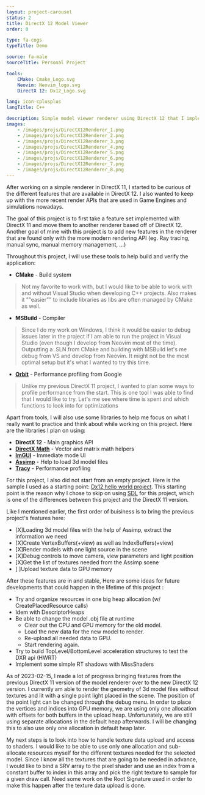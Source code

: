 ```yaml
---
layout: project-carousel
status: 2
title: DirectX 12 Model Viewer
order: 0

type: fa-cogs
typeTitle: Demo

source: fa-male
sourceTitle: Personal Project

tools:
    CMake: Cmake_Logo.svg
    Neovim: Neovim_logo.svg
    DirectX 12: Dx12_Logo.svg

lang: icon-cplusplus
langTitle: C++

description: Simple model viewer renderer using DirectX 12 that I implemented in order to get familiar with more modern rendering APIs used in game engines and to run simulations. My goals were to re-implement my simple DirectX 11 model viewer with a newer version of the API as well as adding some DirectX 12 specific features afterwards.
images:
    - /images/projs/DirectX12Renderer_1.png
    - /images/projs/DirectX12Renderer_2.png
    - /images/projs/DirectX12Renderer_3.png
    - /images/projs/DirectX12Renderer_4.png
    - /images/projs/DirectX12Renderer_5.png
    - /images/projs/DirectX12Renderer_6.png
    - /images/projs/DirectX12Renderer_7.png
    - /images/projs/DirectX12Renderer_8.png
---
```


After working on a simple renderer in DirectX 11, I started to be curious of the different features that are available in DirectX 12. I also wanted to keep up with the more recent render APIs that are used in Game Engines and simulations nowadays.

The goal of this project is to first take a feature set implemented with DirectX 11 and move them to another renderer based off of DirectX 12. Another goal of mine with this project is to add new features in the renderer that are found only with the more modern rendering API (eg. Ray tracing, manual sync, manual memory management, ...)

Throughout this project, I will use these tools to help build and verify the application:
* **CMake** - Build system
> Not my favorite to work with, but I would like to be able to work with and without Visual Studio when developing C++ projects. Also makes it ""easier"" to include libraries as libs are often managed by CMake as well.
* **MSBuild** - Compiler
> Since I do my work on Windows, I think it would be easier to debug issues later in the project if I am able to run the project in Visual Studio (even though I develop from Neovim most of the time). Outputting a .SLN from CMake and building with MSBuild let's me debug from VS and develop from Neovim. It might not be the most optimal setup but it's what I wanted to try this time.
* **[Orbit](https://github.com/google/orbit)** - Performance profiling from Google
> Unlike my previous DirectX 11 project, I wanted to plan some ways to profile performance from the start. This is one tool I was able to find that I would like to try. Let's me see where time is spent and which functions to look into for optimizations

Apart from tools, I will also use some libraries to help me focus on what I really want to practice and think about while working on this project. Here are the libraries I plan on using:
* **DirectX 12** - Main graphics API
* **[DirectX Math](https://github.com/microsoft/DirectXMath)** - Vector and matrix math helpers
* **[ImGUI](https://github.com/ocornut/imgui)** - Immediate mode UI
* **[Assimp](https://github.com/assimp/assimp)** - Help to load 3d model files
* **[Tracy](https://github.com/wolfpld/tracy)** - Performance profiling

For this project, I also did not start from an empty project. Here is the sample I used as a starting point: [Dx12 hello world project](https://gpuopen.com/learn/hellod3d12-directx-12-sdk-sample/). This starting point is the reason why I chose to skip on using [SDL](https://github.com/libsdl-org/SDL) for this project, which is one of the differences between this project and the DirectX 11 version.

Like I mentioned earlier, the first order of buisiness is to bring the previous project's features here:

* [X]Loading 3d model files with the help of Assimp, extract the information we need
* [X]Create VertexBuffers(+view) as well as IndexBuffers(+view)
* [X]Render models with one light source in the scene
* [X]Debug controls to move camera, view parameters and light position
* [X]Get the list of textures needed from the Assimp scene
* [ ]Upload texture data to GPU memory

After these features are in and stable, Here are some ideas for future developments that could happen in the lifetime of this project :

* Try and organize resources in one big heap allocation (w/ CreatePlacedResource calls)
* Idem with DescriptorHeaps
* Be able to change the model .obj file at runtime
    * Clear out the CPU and GPU memory for the old model.
    * Load the new data for the new model to render.
    * Re-upload all needed data to GPU.
    * Start rendering again.
* Try to build TopLevel/BottomLevel acceleration structures to test the DXR api (HWRT)
* Implement some simple RT shadows with MissShaders

As of 2023-02-15, I made a lot of progress bringing features from the previous DirectX 11 version of the model renderer over to the new DirectX 12 version. I currently am able to render the geometry of 3d model files without textures and lit with a single point light placed in the scene. The position of the point light can be changed through the debug menu. In order to place the vertices and indices into GPU memory, we are using only one allocation with offsets for both buffers in the upload heap. Unfortunately, we are still using separate allocations in the default heap afterwards. I will be changing this to also use only one allocation in default heap later.

My next steps is to look into how to handle texture data upload and access to shaders. I would like to be able to use only one allocation and sub-allocate resources myself for the different textures needed for the selected model. Since I know all the textures that are going to be needed in advance, I would like to bind a SRV array to the pixel shader and use an index from a constant buffer to index in this array and pick the right texture to sample for a given draw call. Need some work on the Root Signature used in order to make this happen after the texture data upload is done.
